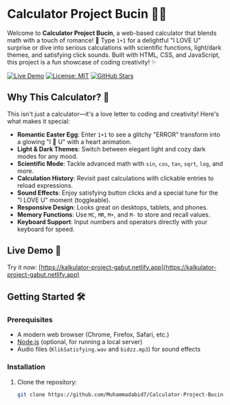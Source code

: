 # Calculator Project Bucin 🧮💕

Welcome to **Calculator Project Bucin**, a web-based calculator that blends math with a touch of romance! 💖 Type `1+1` for a delightful "I LOVE U" surprise or dive into serious calculations with scientific functions, light/dark themes, and satisfying click sounds. Built with HTML, CSS, and JavaScript, this project is a fun showcase of coding creativity! ✨

[![Live Demo](https://img.shields.io/badge/Live_Demo-Netlify-00C7B7)](https://kalkulator-project-gabut.netlify.app)
[![License: MIT](https://img.shields.io/badge/License-MIT-blue)](./LICENSE)
[![GitHub Stars](https://img.shields.io/github/stars/Muhammadabid7/Calculator-Project-Bucin?style=social)](https://github.com/Muhammadabid7/Calculator-Project-Bucin)

## Why This Calculator? 🌟
This isn't just a calculator—it's a love letter to coding and creativity! Here's what makes it special:
- **Romantic Easter Egg**: Enter `1+1` to see a glitchy "ERROR" transform into a glowing "I 💖 U" with a heart animation.
- **Light & Dark Themes**: Switch between elegant light and cozy dark modes for any mood.
- **Scientific Mode**: Tackle advanced math with `sin`, `cos`, `tan`, `sqrt`, `log`, and more.
- **Calculation History**: Revisit past calculations with clickable entries to reload expressions.
- **Sound Effects**: Enjoy satisfying button clicks and a special tune for the "I LOVE U" moment (toggleable).
- **Responsive Design**: Looks great on desktops, tablets, and phones.
- **Memory Functions**: Use `MC`, `MR`, `M+`, and `M-` to store and recall values.
- **Keyboard Support**: Input numbers and operators directly with your keyboard for speed.

## Live Demo 🚀
Try it now: [https://kalkulator-project-gabut.netlify.app](https://kalkulator-project-gabut.netlify.app)

## Getting Started 🛠️

### Prerequisites
- A modern web browser (Chrome, Firefox, Safari, etc.)
- [Node.js](https://nodejs.org/) (optional, for running a local server)
- Audio files (`KlikSatisfying.wav` and `bidzz.mp3`) for sound effects

### Installation
1. Clone the repository:
   ```bash
   git clone https://github.com/Muhammadabid7/Calculator-Project-Bucin.git
